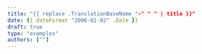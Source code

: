 ```yaml
---
title: "{{ replace .TranslationBaseName "-" " " | title }}"
date: {{ dateFormat "2006-01-02" .Date }}
draft: true
type: "examples"
authors: [""]
---
```

